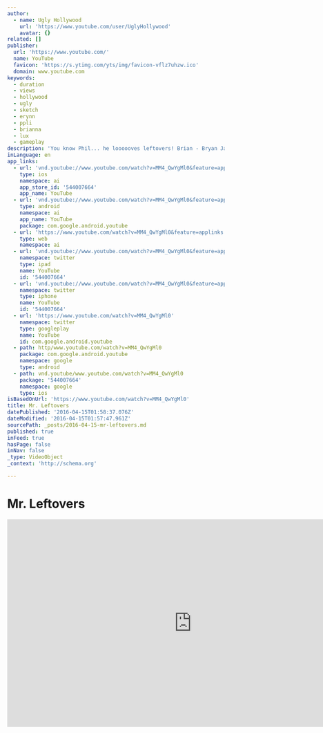 ```yaml
---
author:
  - name: Ugly Hollywood
    url: 'https://www.youtube.com/user/UglyHollywood'
    avatar: {}
related: []
publisher:
  url: 'https://www.youtube.com/'
  name: YouTube
  favicon: 'https://s.ytimg.com/yts/img/favicon-vflz7uhzw.ico'
  domain: www.youtube.com
keywords:
  - duration
  - views
  - hollywood
  - ugly
  - sketch
  - erynn
  - ppli
  - brianna
  - lux
  - gameplay
description: 'You know Phil... he loooooves leftovers! Brian - Bryan Jackson Phil - Josh Korr Marilyn - Joanna Tiger Written by Charlie Visconage Filmed, Directed & Edited by Tony Lazzeroni Sound by Matt Winterhalter Executive Produced by Brianna Lux Produced by Jamal Newman Music by Terique Greenfield Crowded Elevator Pictures http://crowdedelevatorpictures.com'
inLanguage: en
app_links:
  - url: 'vnd.youtube://www.youtube.com/watch?v=MM4_QwYgMl0&feature=applinks'
    type: ios
    namespace: ai
    app_store_id: '544007664'
    app_name: YouTube
  - url: 'vnd.youtube://www.youtube.com/watch?v=MM4_QwYgMl0&feature=applinks'
    type: android
    namespace: ai
    app_name: YouTube
    package: com.google.android.youtube
  - url: 'https://www.youtube.com/watch?v=MM4_QwYgMl0&feature=applinks'
    type: web
    namespace: ai
  - url: 'vnd.youtube://www.youtube.com/watch?v=MM4_QwYgMl0&feature=applinks'
    namespace: twitter
    type: ipad
    name: YouTube
    id: '544007664'
  - url: 'vnd.youtube://www.youtube.com/watch?v=MM4_QwYgMl0&feature=applinks'
    namespace: twitter
    type: iphone
    name: YouTube
    id: '544007664'
  - url: 'https://www.youtube.com/watch?v=MM4_QwYgMl0'
    namespace: twitter
    type: googleplay
    name: YouTube
    id: com.google.android.youtube
  - path: http/www.youtube.com/watch?v=MM4_QwYgMl0
    package: com.google.android.youtube
    namespace: google
    type: android
  - path: vnd.youtube/www.youtube.com/watch?v=MM4_QwYgMl0
    package: '544007664'
    namespace: google
    type: ios
isBasedOnUrl: 'https://www.youtube.com/watch?v=MM4_QwYgMl0'
title: Mr. Leftovers
datePublished: '2016-04-15T01:58:37.076Z'
dateModified: '2016-04-15T01:57:47.961Z'
sourcePath: _posts/2016-04-15-mr-leftovers.md
published: true
inFeed: true
hasPage: false
inNav: false
_type: VideoObject
_context: 'http://schema.org'

---
```

# Mr. Leftovers

<iframe src="https://cdn.embedly.com/widgets/media.html?src=https%3A%2F%2Fwww.youtube.com%2Fembed%2FMM4_QwYgMl0%3Ffeature%3Doembed&amp;url=https%3A%2F%2Fwww.youtube.com%2Fwatch%3Fv%3DMM4_QwYgMl0&amp;image=https%3A%2F%2Fi.ytimg.com%2Fvi%2FMM4_QwYgMl0%2Fhqdefault.jpg&amp;key=b7d04c9b404c499eba89ee7072e1c4f7&amp;type=text%2Fhtml&amp;schema=youtube" width="854" height="480" scrolling="no" frameborder="0" allowfullscreen="allowfullscreen" style=""></iframe>